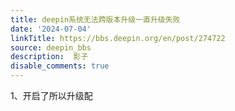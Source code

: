 ```yaml
---
title: deepin系统无法跨版本升级一直升级失败
date: '2024-07-04'
linkTitle: https://bbs.deepin.org/en/post/274722
source: deepin_bbs
description:  影子 
disable_comments: true
---
```

1、开启了所以升级配
